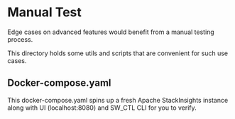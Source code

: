# Manual Test

Edge cases on advanced features would benefit from a manual testing process.

This directory holds some utils and scripts that are convenient for such use cases.

## Docker-compose.yaml
This docker-compose.yaml spins up a fresh Apache StackInsights instance along with UI (localhost:8080) and SW_CTL CLI for you to verify.
